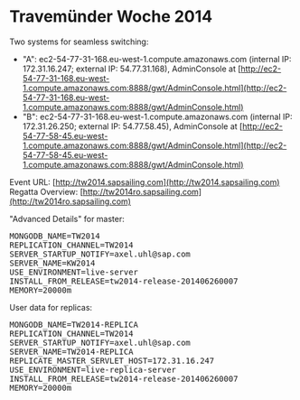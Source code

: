 # Travemünder Woche 2014

Two systems for seamless switching:

 - "A": ec2-54-77-31-168.eu-west-1.compute.amazonaws.com (internal IP: 172.31.16.247; external IP: 54.77.31.168), AdminConsole at [http://ec2-54-77-31-168.eu-west-1.compute.amazonaws.com:8888/gwt/AdminConsole.html](http://ec2-54-77-31-168.eu-west-1.compute.amazonaws.com:8888/gwt/AdminConsole.html)
 - "B": ec2-54-77-31-168.eu-west-1.compute.amazonaws.com (internal IP: 172.31.26.250; external IP: 54.77.58.45), AdminConsole at [http://ec2-54-77-58-45.eu-west-1.compute.amazonaws.com:8888/gwt/AdminConsole.html](http://ec2-54-77-58-45.eu-west-1.compute.amazonaws.com:8888/gwt/AdminConsole.html)

Event URL: [http://tw2014.sapsailing.com](http://tw2014.sapsailing.com)
Regatta Overview: [http://tw2014ro.sapsailing.com](http://tw2014ro.sapsailing.com)

"Advanced Details" for master:

<pre>
MONGODB_NAME=TW2014
REPLICATION_CHANNEL=TW2014
SERVER_STARTUP_NOTIFY=axel.uhl@sap.com
SERVER_NAME=KW2014
USE_ENVIRONMENT=live-server
INSTALL_FROM_RELEASE=tw2014-release-201406260007
MEMORY=20000m
</pre>

User data for replicas:

<pre>
MONGODB_NAME=TW2014-REPLICA
REPLICATION_CHANNEL=TW2014
SERVER_STARTUP_NOTIFY=axel.uhl@sap.com
SERVER_NAME=TW2014-REPLICA
REPLICATE_MASTER_SERVLET_HOST=172.31.16.247
USE_ENVIRONMENT=live-replica-server
INSTALL_FROM_RELEASE=tw2014-release-201406260007
MEMORY=20000m
</pre>